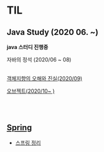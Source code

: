 # TIL



## Java Study (2020 06. ~)



**java 스터디 진행중**



자바의 정석 (2020/06 ~ 08)

</br>

<a href="https://github.com/HyunSung-Na/TIL/tree/master/Books/%EA%B0%9D%EC%B2%B4%EC%A7%80%ED%96%A5%EC%9D%98%20%EC%82%AC%EC%8B%A4%EA%B3%BC%20%EC%98%A4%ED%95%B4" />
객체지향의 오해와 진실(2020/09)

</br>

오브젝트(2020/10~ )

</br>
</br>

## Spring

- 스프링 정리

  

